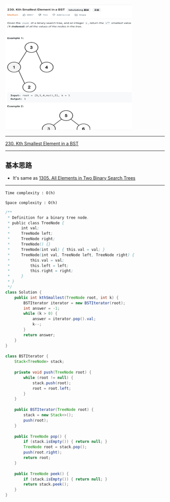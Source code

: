<img src="2022-11-02-18-54-55.png" width="400" height="400"/>


___
[230. Kth Smallest Element in a BST](https://leetcode.com/problems/kth-smallest-element-in-a-bst/)
___


## 基本思路
* It's same as [1305. All Elements in Two Binary Search Trees](https://github.com/longlonglu/shuati/blob/main/tree/1305.%20All%20Elements%20in%20Two%20Binary%20Search%20Trees/1305.%20All%20Elements%20in%20Two%20Binary%20Search%20Trees.md)

___

`Time complexity : O(h)`

`Space complexity : O(h)`
```java
/**
 * Definition for a binary tree node.
 * public class TreeNode {
 *     int val;
 *     TreeNode left;
 *     TreeNode right;
 *     TreeNode() {}
 *     TreeNode(int val) { this.val = val; }
 *     TreeNode(int val, TreeNode left, TreeNode right) {
 *         this.val = val;
 *         this.left = left;
 *         this.right = right;
 *     }
 * }
 */
class Solution {
    public int kthSmallest(TreeNode root, int k) {
        BSTIterator iterator = new BSTIterator(root);
        int answer = -1;
        while (k > 0) {
            answer = iterator.pop().val;
            k--;
        }
        return answer;
    }
}

class BSTIterator {
    Stack<TreeNode> stack;
    
    private void push(TreeNode root) {
        while (root != null) {
            stack.push(root);
            root = root.left;
        }
    }
    
    public BSTIterator(TreeNode root) {
        stack = new Stack<>();
        push(root);
    }
    
    public TreeNode pop() {
        if (stack.isEmpty()) { return null; }
        TreeNode root = stack.pop();
        push(root.right);
        return root;
    }
    
    public TreeNode peek() {
        if (stack.isEmpty()) { return null; }
        return stack.peek();
    }
}
```